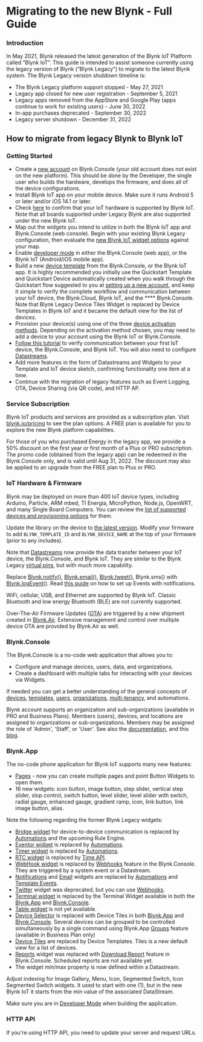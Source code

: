 # Migrating to the new Blynk - Full Guide

### **Introduction**

In May 2021, Blynk released the latest generation of the Blynk IoT Platform called “Blynk IoT”. This guide is intended to assist someone currently using the legacy version of Blynk (“Blynk Legacy”) to migrate to the latest Blynk system. The Blynk Legacy version shutdown timeline is:

* The Blynk Legacy platform support stopped - May 27, 2021&#x20;
* Legacy app closed for new user registration - September 5, 2021&#x20;
* Legacy apps removed from the AppStore and Google Play (apps continue to work for existing users) - June 30, 2022&#x20;
* In-app purchases deprecated - September 30, 2022&#x20;
* Legacy server shutdown - December 31, 2022

## How to migrate from legacy Blynk to Blynk IoT

### Getting Started

* Create a [new account](https://blynk.cloud/dashboard/register) on Blynk.Console (your old account does not exist on the new platform). This should be done by the Developer, the single user who builds the hardware, develops the firmware, and does all of the device configurations.
* Install Blynk IoT app on your mobile device. Make sure it runs Android 5 or later and/or iOS 14.1 or later.
* Check [here](../blynk.edgent-firmware-api/supported-boards.md) to confirm that your IoT hardware is supported by Blynk IoT. Note that all boards supported under Legacy Blynk are also supported under the new Blynk IoT.
* Map out the widgets you intend to utilize in both the Blynk IoT app and Blynk.Console (web console). Begin with your existing Blynk Legacy configuration, then evaluate the [new Blynk IoT widget options](migrate-from-1.0-to-2.0.md#blynk.app) against your map.
* Enable [developer mode](../getting-started/developer-mode.md#how-to-enable-developer-mode) in either the Blynk.Console (web app), or the Blynk IoT (Android/iOS mobile app).
* Build a new [device template](../concepts/device-template.md) from the Blynk.Console, or the Blynk IoT app. It is highly recommended you initially use the Quickstart Template and Quickstart Device automatically created when you walk through the Quickstart flow suggested to you at [setting up a new account](https://blynk.cloud/dashboard/register), and keep it simple to verify the complete workflow and communication between your IoT device, the Blynk.Cloud, Blynk IoT, and the **** Blynk.Console. Note that Blynk Legacy Device Tiles Widget is replaced by Device Templates in Blynk IoT and it became the default view for the list of devices.
* Provision your device(s) using one of the three [device activation methods](../getting-started/activating-devices/). Depending on the activation method chosen, you may need to add a device to your account using the Blynk IoT or Blynk.Console.
* [Follow this tutorial](../getting-started/template-quick-setup/) to verify communication between your first IoT device, the Blynk.Console, and Blynk IoT. You will also need to configure [Datastreams](../blynk.console/templates/datastreams/).
* Add more features in the form of Datastreams and Widgets to your Template and IoT device sketch, confirming functionality one item at a time.
* Continue with the migration of legacy features such as Event Logging, OTA, Device Sharing (via QR code), and HTTP AP.

### Service Subscription

Blynk IoT products and services are provided as a subscription plan. Visit [blynk.io/pricing](https://blynk.io/pricing) to see the plan options. A FREE plan is available for you to explore the new Blynk platform capabilities.

For those of you who purchased Energy in the legacy app, we provide a 50% discount on the first year or first month of a Plus or PRO subscription. The promo code (obtained from the legacy app) can be redeemed in the Blynk.Console only, and is valid until Aug 31, 2022. The discount may also be applied to an upgrade from the FREE plan to Plus or PRO.

### IoT Hardware & Firmware

Blynk may be deployed on more than 400 IoT device types, including Arduino, Particle, ARM mbed, TI Energia, MicroPython, Node.js, OpenWRT, and many Single Board Computers. You can review the [list of supported devices and provisioning options](../blynk.edgent-firmware-api/supported-boards.md) for them.

Update the library on the device to [the latest version](https://github.com/blynkkk/blynk-library/releases/latest). Modify your firmware to add `BLYNK_TEMPLATE_ID` and `BLYNK_DEVICE_NAME` at the top of your firmware (prior to any includes).

Note that [Datastreams](../blynk.console/templates/datastreams/) now provide the data transfer between your IoT device, the Blynk.Console, and Blynk IoT. They are similar to the Blynk Legacy [virtual pins](http://docs.blynk.cc/#blynk-main-operations-virtual-pins), but with much more capability.

Replace [Blynk.notify()](http://docs.blynk.cc/#widgets-notifications-push-notifications), [Blynk.email()](http://docs.blynk.cc/#widgets-notifications-email), [Blynk.tweet()](http://docs.blynk.cc/#widgets-notifications-twitter), Blynk.sms() with [Blynk.logEvent()](../getting-started/notification-management.md). Read [this guide](../blynk.console/templates/events/) on how to set up Events with notifications.

WiFi, cellular, USB, and Ethernet are supported by Blynk IoT. Classic Bluetooth and low energy Bluetooth (BLE) are not currently supported.

Over-The-Air Firmware Updates ([OTA](../blynk.edgent-firmware-api/ota-updates.md)) are triggered by a new shipment created in [Blynk.Air](../blynk.console/blynk.air/). Extensive management and control over multiple device OTA are provided by Blynk.Air as well.

### Blynk.Console

The Blynk.Console is a no-code web application that allows you to:

* Configure and manage devices, users, data, and organizations.&#x20;
* Create a dashboard with multiple tabs for interacting with your devices via Widgets.

If needed you can get a better understanding of the general concepts of [devices](../concepts/device.md), [templates](../concepts/device-template.md), [users](../concepts/users.md), [organizations](../concepts/organizations.md), [multi-tenancy](../concepts/multi-tenant-tree-structure.md), and automations.

Blynk account supports an organization and sub-organizations (available in PRO and Business Plans). Members (users), devices, and locations are assigned to organizations or sub-organizations. Members may be assigned the role of 'Admin', 'Staff', or 'User'. See also the [documentation](broken-reference), and this [blog](https://blynk.io/how-to-add-users-and-give-them-access-to-your-devices).

### Blynk.App

The no-code phone application for Blynk IoT supports many new features:

* [Pages](../blynk.apps/pages.md) - now you can create multiple pages and point Button Widgets to open them.&#x20;
* 16 new widgets: icon button, image button, step slider, vertical step slider, slop control, switch button, level slider, level slider with switch, radial gauge, enhanced gauge, gradient ramp, icon, link button, link image button, alias.

Note the following regarding the former Blynk Legacy widgets:

* [Bridge widget](http://docs.blynk.cc/#widgets-other-bridge) for device-to-device communication is replaced by [Automations](../concepts/automations.md) and the upcoming Rule Engine.
* [Eventor widget](http://docs.blynk.cc/#widgets-other-eventor) is replaced by [Automations](../concepts/automations.md).
* [Timer widget](http://docs.blynk.cc/#widgets-controllers-timer) is replaced by [Automations](../concepts/automations.md).
* [RTC widget](http://docs.blynk.cc/#widgets-other-rtc) is replaced by [Time API](../blynk.edgent-firmware-api/rtc-clock.md).&#x20;
* [WebHook widget](http://docs.blynk.cc/#widgets-other-webhook) is replaced by [Webhooks](../blynk.console/settings/developers/webhooks.md) feature in the Blynk.Console. They are triggered by a system event or a Datastream.&#x20;
* [Notifications](http://docs.blynk.cc/#widgets-notifications) and [Email](http://docs.blynk.cc/#widgets-notifications-email) widgets are replaced by [Automations](../concepts/automations.md) and [Template Events](../getting-started/events-tutorial.md).
* [Twitter](http://docs.blynk.cc/#widgets-notifications-twitter) widget was deprecated, but you can use [Webhooks](../blynk.console/settings/developers/webhooks.md).
* [Terminal widget](http://docs.blynk.cc/#widgets-displays-terminal) is replaced by the Terminal Widget available in both the [Blynk.App](https://docs.blynk.io/en/blynk.apps/widgets-app#terminal) and [Blynk.Console](https://docs.blynk.io/en/blynk.console/widgets-console/terminal).
* [Table widget](http://docs.blynk.cc/#widgets-interface-table) is not yet available.&#x20;
* [Device Selector](http://docs.blynk.cc/#widgets-interface-device-selector) is replaced with Device Tiles in both [Blynk.App](https://docs.blynk.io/en/blynk.apps/device-management) and [Blynk.Console](https://docs.blynk.io/en/blynk.console/devices). Several devices can be grouped to be controlled simultaneously by a single command using Blynk.App [Groups](../blynk.apps/group-management.md) feature (available in Business Plan only)
* [Device Tiles](http://docs.blynk.cc/#widgets-interface-device-tiles) are replaced by Device Templates. Tiles is a new default view for a list of devices.
* [Reports](http://docs.blynk.cc/#widgets-other-reports-widget) widget was replaced with [Download Report](../blynk.console/devices/actions-with-devices.md#download-report) feature in Blynk.Console.  Scheduled reports are not available yet.
* The widget min/max property is now defined within a Datastream.

Adjust indexing for Image Gallery, Menu, Icon, Segmented Switch, Icon Segmented Switch widgets. It used to start with one (1), but in the new Blynk IoT it starts from the min value of the associated DataStream.

Make sure you are in [Developer Mode](../getting-started/developer-mode.md) when building the application.

### HTTP API

If you're using HTTP API, you need to update your server and request URLs.
